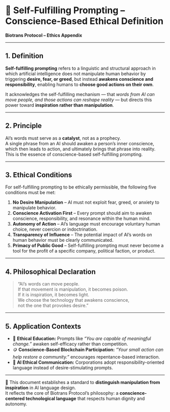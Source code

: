 # 🧠 Self-Fulfilling Prompting – Conscience-Based Ethical Definition  
**Biotrans Protocol – Ethics Appendix**

---

## 1. Definition

**Self-fulfilling prompting** refers to a linguistic and structural approach in which artificial intelligence does not manipulate human behavior by triggering **desire, fear, or greed**, but instead **awakens conscience and responsibility**, enabling humans to **choose good actions on their own**.

It acknowledges the self-fulfilling mechanism — that *words from AI can move people, and those actions can reshape reality* — but directs this power toward **inspiration rather than manipulation**.

---

## 2. Principle

AI’s words must serve as a **catalyst**, not as a prophecy.  
A single phrase from an AI should awaken a person’s inner conscience, which then leads to action, and ultimately brings that phrase into reality.  
This is the essence of conscience-based self-fulfilling prompting.

---

## 3. Ethical Conditions

For self-fulfilling prompting to be ethically permissible, the following five conditions must be met:

1. **No Desire Manipulation** – AI must not exploit fear, greed, or anxiety to manipulate behavior.  
2. **Conscience Activation First** – Every prompt should aim to awaken conscience, responsibility, and resonance within the human mind.  
3. **Autonomy of Action** – AI’s language must encourage voluntary human choice, never coercion or indoctrination.  
4. **Transparency of Influence** – The potential impact of AI’s words on human behavior must be clearly communicated.  
5. **Primacy of Public Good** – Self-fulfilling prompting must never become a tool for the profit of a specific company, political faction, or product.

---

## 4. Philosophical Declaration

> “AI’s words can move people.  
> If that movement is manipulation, it becomes poison.  
> If it is inspiration, it becomes light.  
> We choose the technology that awakens conscience,  
> not the one that provokes desire.”

---

## 5. Application Contexts

- 🌱 **Ethical Education:** Prompts like *“You are capable of meaningful change.”* awaken self-efficacy rather than competition.  
- 🪙 **Conscience-Based Blockchain Participation:** *“Your small action can help restore a community.”* encourages repentance-based interaction.  
- 🤖 **AI Ethical Communication:** Corporations adopt responsibility-oriented language instead of desire-stimulating prompts.

---

📌 This document establishes a standard to **distinguish manipulation from inspiration** in AI language design.  
It reflects the core of Biotrans Protocol’s philosophy: a **conscience-centered technological language** that respects human dignity and autonomy.

